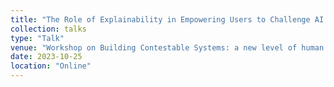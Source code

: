 ```yaml
---
title: "The Role of Explainability in Empowering Users to Challenge AI Decisions on Creditworthiness"
collection: talks
type: "Talk"
venue: "Workshop on Building Contestable Systems: a new level of human involvement"
date: 2023-10-25
location: "Online"
---
```



